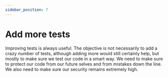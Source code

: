 ```yaml
---
sidebar_position: 7
---
```


# Add more tests

Improving tests is always useful. The objective is not necessarily to add a crazy number of tests, although adding more would still certainly help, but mostly to make sure we test our code in a smart way. We need to make sure to protect our code from our future selves and from mistakes down the line. We also need to make sure our security remains extremely high.